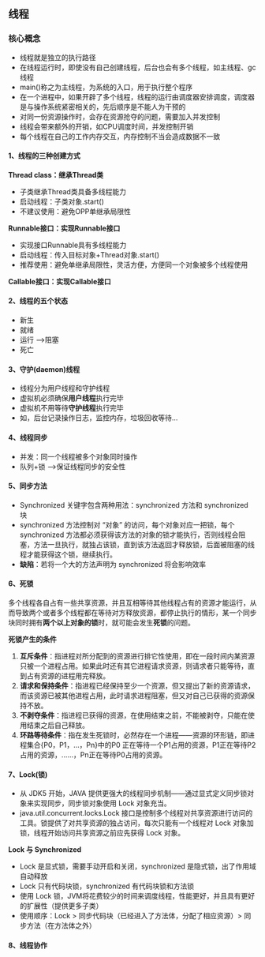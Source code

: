 ## 线程

### 核心概念

- 线程就是独立的执行路径
- 在线程运行时，即使没有自己创建线程，后台也会有多个线程，如主线程、gc线程
- main()称之为主线程，为系统的入口，用于执行整个程序
- 在一个进程中，如果开辟了多个线程，线程的运行由调度器安排调度，调度器是与操作系统紧密相关的，先后顺序是不能人为干预的
- 对同一份资源操作时，会存在资源抢夺的问题，需要加入并发控制
- 线程会带来额外的开销，如CPU调度时间，并发控制开销
- 每个线程在自己的工作内存交互，内存控制不当会造成数据不一致

#### 1、线程的三种创建方式

**Thread class：继承Thread类**

- 子类继承Thread类具备多线程能力
- 启动线程：子类对象.start()
- 不建议使用：避免OPP单继承局限性

**Runnable接口：实现Runnable接口**

- 实现接口Runnable具有多线程能力
- 启动线程：传入目标对象+Thread对象.start()
- 推荐使用：避免单继承局限性，灵活方便，方便同一个对象被多个线程使用

**Callable接口：实现Callable接口**

#### 2、线程的五个状态

- 新生
- 就绪
- 运行 -->阻塞
- 死亡

#### 3、守护(daemon)线程

- 线程分为用户线程和守护线程
- 虚拟机必须确保**用户线程**执行完毕
- 虚拟机不用等待**守护线程**执行完毕
- 如，后台记录操作日志，监控内存，垃圾回收等待...

#### 4、线程同步

- 并发：同一个线程被多个对象同时操作
- 队列+锁 -->保证线程同步的安全性

#### 5、同步方法

- Synchronized 关键字包含两种用法：synchronized 方法和 synchronized 块
- synchronized 方法控制对 “对象” 的访问，每个对象对应一把锁，每个 synchronized 方法都必须获得该方法的对象的锁才能执行，否则线程会阻塞，方法一旦执行，就独占该锁，直到该方法返回才释放锁，后面被阻塞的线程才能获得这个锁，继续执行。
- **缺陷**：若将一个大的方法声明为 synchronized 将会影响效率

#### 6、死锁

​	多个线程各自占有一些共享资源，并且互相等待其他线程占有的资源才能运行，从而导致两个或者多个线程都在等待对方释放资源，都停止执行的情形，某一个同步块同时拥有**两个以上对象的锁**时，就可能会发生**死锁**的问题。

**死锁产生的条件**

1. **互斥条件**：指进程对所分配到的资源进行排它性使用，即在一段时间内某资源只被一个进程占用。如果此时还有其它进程请求资源，则请求者只能等待，直到占有资源的进程用完释放。
2. **请求和保持条件**：指进程已经保持至少一个资源，但又提出了新的资源请求，而该资源已被其他进程占用，此时请求进程阻塞，但又对自己已获得的资源保持不放。
3. **不剥夺条件**：指进程已获得的资源，在使用结束之前，不能被剥夺，只能在使用结束之后自己释放。
4. **环路等待条件**：指在发生死锁时，必然存在一个进程——资源的环形链，即进程集合{P0，P1，…，Pn}中的P0 正在等待一个P1占用的资源，P1正在等待P2占用的资源，……，Pn正在等待P0占用的资源。

#### 7、Lock(锁)

- 从 JDK5 开始，JAVA 提供更强大的线程同步机制——通过显式定义同步锁对象来实现同步，同步锁对象使用 Lock 对象充当。
- java.util.concurrent.locks.Lock 接口是控制多个线程对共享资源进行访问的工具。锁提供了对共享资源的独占访问，每次只能有一个线程对 Lock 对象加锁，线程开始访问共享资源之前应先获得 Lock 对象。

**Lock 与 Synchronized**

- Lock 是显式锁，需要手动开启和关闭，synchronized 是隐式锁，出了作用域自动释放
- Lock 只有代码块锁，synchronized 有代码块锁和方法锁
- 使用 Lock 锁，JVM将花费较少的时间来调度线程，性能更好，并且具有更好的扩展性（提供更多子类）
- 使用顺序：Lock > 同步代码块（已经进入了方法体，分配了相应资源）> 同步方法（在方法体之外）

#### 8、线程协作










